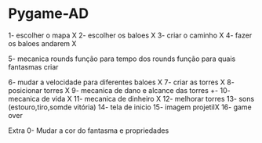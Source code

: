 # Pygame-AD
1- escolher o mapa X
2- escolher os baloes X
3- criar o caminho X
4- fazer os baloes andarem X

5- mecanica rounds 
    função para tempo dos rounds
    função para quais fantasmas criar

6- mudar a velocidade para diferentes baloes X
7- criar as torres X
8- posicionar torres X
9- mecanica de dano e alcance das torres +-
10- mecanica de vida X
11- mecanica de dinheiro X
12- melhorar torres
13- sons (estouro,tiro,somde vitória)
14- tela de inicio
15- imagem projetilX
16- game over

Extra
0- Mudar a cor do fantasma e propriedades